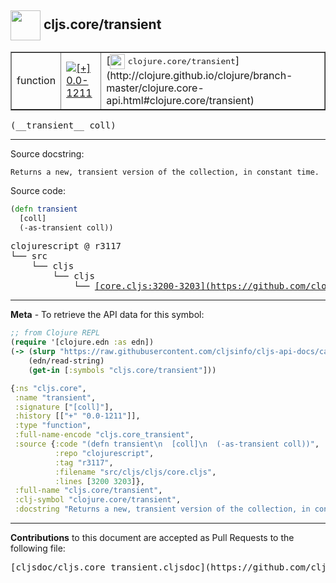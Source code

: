 ## <img width="48px" valign="middle" src="http://i.imgur.com/Hi20huC.png"> cljs.core/transient

 <table border="1">
<tr>

<td>function</td>
<td><a href="https://github.com/cljsinfo/cljs-api-docs/tree/0.0-1211"><img valign="middle" alt="[+] 0.0-1211" src="https://img.shields.io/badge/+-0.0--1211-lightgrey.svg"></a> </td>
<td>
[<img height="24px" valign="middle" src="http://i.imgur.com/1GjPKvB.png"> <samp>clojure.core/transient</samp>](http://clojure.github.io/clojure/branch-master/clojure.core-api.html#clojure.core/transient)
</td>
</tr>
</table>

 <samp>
(__transient__ coll)<br>
</samp>

---




Source docstring:

```
Returns a new, transient version of the collection, in constant time.
```

Source code:

```clj
(defn transient
  [coll]
  (-as-transient coll))
```

 <pre>
clojurescript @ r3117
└── src
    └── cljs
        └── cljs
            └── <ins>[core.cljs:3200-3203](https://github.com/clojure/clojurescript/blob/r3117/src/cljs/cljs/core.cljs#L3200-L3203)</ins>
</pre>


---

__Meta__ - To retrieve the API data for this symbol:

```clj
;; from Clojure REPL
(require '[clojure.edn :as edn])
(-> (slurp "https://raw.githubusercontent.com/cljsinfo/cljs-api-docs/catalog/cljs-api.edn")
    (edn/read-string)
    (get-in [:symbols "cljs.core/transient"]))
```

```clj
{:ns "cljs.core",
 :name "transient",
 :signature ["[coll]"],
 :history [["+" "0.0-1211"]],
 :type "function",
 :full-name-encode "cljs.core_transient",
 :source {:code "(defn transient\n  [coll]\n  (-as-transient coll))",
          :repo "clojurescript",
          :tag "r3117",
          :filename "src/cljs/cljs/core.cljs",
          :lines [3200 3203]},
 :full-name "cljs.core/transient",
 :clj-symbol "clojure.core/transient",
 :docstring "Returns a new, transient version of the collection, in constant time."}

```

---

__Contributions__ to this document are accepted as Pull Requests to the following file:

 <pre>
[cljsdoc/cljs.core_transient.cljsdoc](https://github.com/cljsinfo/cljs-api-docs/blob/master/cljsdoc/cljs.core_transient.cljsdoc)
</pre>

